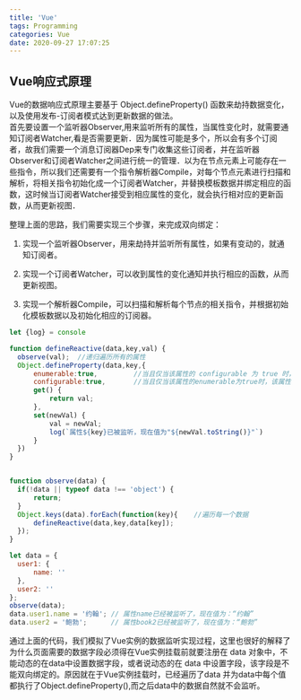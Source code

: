 ```yaml
---
title: 'Vue'
tags: Programming
categories: Vue
date: 2020-09-27 17:07:25
---
```


## Vue响应式原理  

Vue的数据响应式原理主要基于 Object.defineProperty() 函数来劫持数据变化，以及使用发布-订阅者模式达到更新数据的做法。     
首先要设置一个监听器Observer,用来监听所有的属性，当属性变化时，就需要通知订阅者Watcher,看是否需要更新．因为属性可能是多个，所以会有多个订阅者，故我们需要一个消息订阅器Dep来专门收集这些订阅者，并在监听器Observer和订阅者Watcher之间进行统一的管理．以为在节点元素上可能存在一些指令，所以我们还需要有一个指令解析器Compile，对每个节点元素进行扫描和解析，将相关指令初始化成一个订阅者Watcher，并替换模板数据并绑定相应的函数，这时候当订阅者Watcher接受到相应属性的变化，就会执行相对应的更新函数，从而更新视图．

整理上面的思路，我们需要实现三个步骤，来完成双向绑定： 

1. 实现一个监听器Observer，用来劫持并监听所有属性，如果有变动的，就通知订阅者。
 
2. 实现一个订阅者Watcher，可以收到属性的变化通知并执行相应的函数，从而更新视图。
 
3. 实现一个解析器Compile，可以扫描和解析每个节点的相关指令，并根据初始化模板数据以及初始化相应的订阅器。


```javascript
let {log} = console

function defineReactive(data,key,val) {
  observe(val);  //递归遍历所有的属性
  Object.defineProperty(data,key,{
      enumerable:true,         //当且仅当该属性的 configurable 为 true 时，该属性描述符才能够被改变，同时该属性也能从对应的对象上被删除。
      configurable:true,       //当且仅当该属性的enumerable为true时，该属性才能够出现在对象的枚举属性中
      get() {
          return val;
      },
      set(newVal) {
          val = newVal;
          log(`属性${key}已被监听，现在值为"${newVal.toString()}"`)
      }
  })
}


function observe(data) {
  if(!data || typeof data !== 'object') {
      return;
  }
  Object.keys(data).forEach(function(key){    //遍历每一个数据
      defineReactive(data,key,data[key]);
  });
}

let data = {
  user1: {
      name: ''
  },
  user2: ''
};
observe(data);
data.user1.name = '约翰'; // 属性name已经被监听了，现在值为：“约翰”
data.user2 = '鲍勃';      // 属性book2已经被监听了，现在值为：“鲍勃”

```  

通过上面的代码，我们模拟了Vue实例的数据监听实现过程，这里也很好的解释了为什么页面需要的数据字段必须得在Vue实例挂载前就要注册在 data 对象中，不能动态的在data中设置数据字段，或者说动态的在 data 中设置字段，该字段是不能双向绑定的。原因就在于Vue实例挂载时，已经遍历了data 并为data中每个值都执行了Object.defineProperty(),而之后data中的数据自然就不会监听。  





